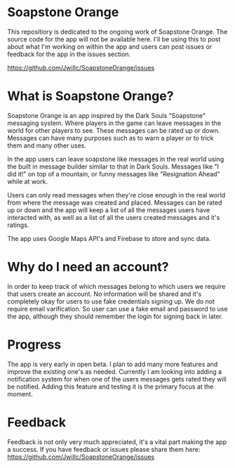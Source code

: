 # Soapstone Orange

This repositiory is dedicated to the ongoing work of Soapstone Orange. The source code for the app will not be available here. I'll be using this to post about what I'm working on within the app and users can post issues or feedback for the app in the issues section.

https://github.com/Jwillc/SoapstoneOrange/issues

# What is Soapstone Orange?

Soapstone Orange is an app inspired by the Dark Souls "Soapstone" messaging system. Where players in the game can leave messages in the world for other players to see. These messages can be rated up or down. Messages can have many purposes such as to warn a player or to trick them and many other uses.

In the app users can leave soapstone like messages in the real world using the built in message builder similar to that in Dark Souls. Messages like "I did it!" on top of a mountain, or funny messages like "Resignation Ahead" while at work.

Users can only read messages when they're close enough in the real world from where the message was created and placed. Messages can be rated up or down and the app will keep a list of all the messages users have interacted with, as well as a list of all the users created messages and it's ratings.

The app uses Google Maps API's and Firebase to store and sync data. 

# Why do I need an account?

In order to keep track of which messages belong to which users we require that users create an account. No information will be shared and it's completely okay for users to use fake credentials signing up. We do not require email varification. So user can use a fake email and password to use the app, although they should remember the login for signing back in later.

# Progress

The app is very early in open beta. I plan to add many more features and improve the existing one's as needed. Currently I am looking into adding a notification system for when one of the users messages gets rated they will be notified. Adding this feature and testing it is the primary focus at the moment. 

# Feedback 

Feedback is not only very much appreciated, it's a vital part making the app a success. If you have feedback or issues please share them here: https://github.com/Jwillc/SoapstoneOrange/issues
